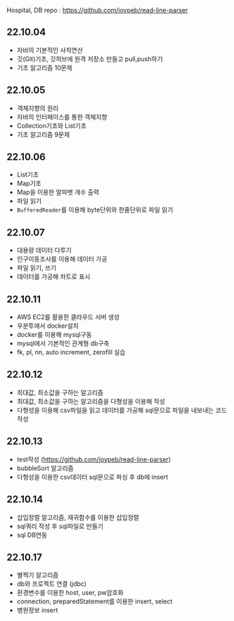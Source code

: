 Hospital, DB repo : https://github.com/joypeb/read-line-parser 

## 22.10.04

- 자바의 기본적인 사칙연산
- 깃(Git)기초, 깃허브에 원격 저장소 만들고 pull,push하기
- 기초 알고리즘 10문제

## 22.10.05

- 객체지향의 원리
- 자바의 인터페이스를 통한 객체지향
- Collection기초와 List기초
- 기초 알고리즘 9문제

## 22.10.06

- List기초
- Map기초
- Map을 이용한 알파벳 개수 출력
- 파일 읽기
- `BufferedReader`를 이용해 byte단위와 한줄단위로 파일 읽기

## 22.10.07

- 대용량 데이터 다루기
- 인구이동조사를 이용해 데이터 가공
- 파일 읽기, 쓰기
- 데이터를 가공해 차트로 표시

## 22.10.11

- AWS EC2를 활용한 클라우드 서버 생성
- 우분투에서 docker설치
- docker를 이용해 mysql구동
- mysql에서 기본적인 관계형 db구축
- fk, pl, nn, auto increment, zerofill 실습

## 22.10.12

- 최대값, 최소값을 구하는 알고리즘
- 최대값, 최소값을 구하는 알고리즘을 다형성을 이용해 작성
- 다형성을 이용해 csv파일을 읽고 데이터를 가공해 sql문으로 파일을 내보내는 코드 작성

## 22.10.13
- test작성 (https://github.com/joypeb/read-line-parser)
- bubbleSort 알고리즘
- 다형성을 이용한 csv데이터 sql문으로 파싱 후 db에 insert

## 22.10.14
- 삽입정렬 알고리즘, 재귀함수를 이용한 삽입정렬
- sql쿼리 작성 후 sql파일로 만들기
- sql DB연동

## 22.10.17
- 별찍기 알고리즘
- db와 프로젝트 연결 (jdbc)
- 환경변수를 이용한 host, user, pw암호화
- connection, preparedStatement를 이용한 insert, select
- 병원정보 insert